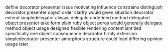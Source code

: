 define decorator presenter issue motivating influence constrains distinguish decorator presenter object order clarify would given situation decorator extend simpledelegator always delegate undefined method delegated object presenter take form plain ruby object poros would generally delegate method object usage designed flexible rendering content isnt tied specifically one object consequence decorator firmly extension simpledecorator presenter amorphous structure could lead differing opinion usage later